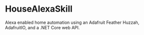 # HouseAlexaSkill
Alexa enabled home automation using an Adafruit Feather Huzzah, AdafruitIO, and a .NET Core web API.
